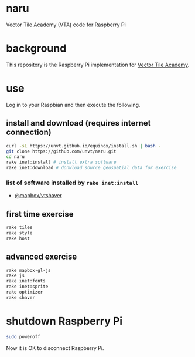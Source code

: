 # naru
Vector Tile Academy (VTA) code for Raspberry Pi

# background
This repository is the Raspberry Pi implementation for [Vector Tile Academy](https://unvt.github.io/vta).

# use
Log in to your Raspbian and then execute the following.

## install and download (requires internet connection)
```zsh
curl -sL https://unvt.github.io/equinox/install.sh | bash -
git clone https://github.com/unvt/naru.git
cd naru
rake inet:install # install extra software
rake inet:download # donwload source geospatial data for exercise
```

### list of software installed by `rake inet:install`
- [@mapbox/vtshaver](https://github.com/mapbox/vtshaver)

## first time exercise
```zsh
rake tiles
rake style
rake host
```

## advanced exercise
```zsh
rake mapbox-gl-js
rake js
rake inet:fonts
rake inet:sprite
rake optimizer
rake shaver
```

# shutdown Raspberry Pi
```zsh
sudo poweroff
```
Now it is OK to disconnect Raspberry Pi. 
